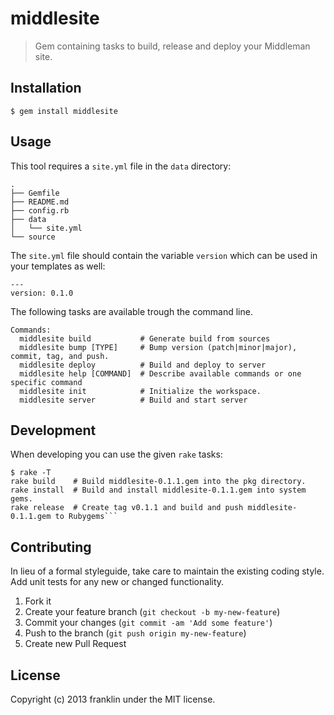 # middlesite

> Gem containing tasks to build, release and deploy your Middleman site.

## Installation

```
$ gem install middlesite
```
## Usage

This tool requires a `site.yml` file in the `data` directory:

```
.
├── Gemfile
├── README.md
├── config.rb
├── data
│   └── site.yml
└── source
```
The `site.yml` file should contain the variable `version` which can be used in your templates as well:

```
---
version: 0.1.0
```

The following tasks are available trough the command line.

```
Commands:
  middlesite build           # Generate build from sources
  middlesite bump [TYPE]     # Bump version (patch|minor|major), commit, tag, and push.
  middlesite deploy          # Build and deploy to server
  middlesite help [COMMAND]  # Describe available commands or one specific command
  middlesite init            # Initialize the workspace.
  middlesite server          # Build and start server
```

## Development

When developing you can use the given `rake` tasks:

```
$ rake -T
rake build    # Build middlesite-0.1.1.gem into the pkg directory.
rake install  # Build and install middlesite-0.1.1.gem into system gems.
rake release  # Create tag v0.1.1 and build and push middlesite-0.1.1.gem to Rubygems```
```

## Contributing
In lieu of a formal styleguide, take care to maintain the existing coding style. Add unit tests for any new or changed functionality.

1. Fork it
2. Create your feature branch (`git checkout -b my-new-feature`)
3. Commit your changes (`git commit -am 'Add some feature'`)
4. Push to the branch (`git push origin my-new-feature`)
5. Create new Pull Request

## License
Copyright (c) 2013 franklin under the MIT license.
